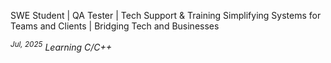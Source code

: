 SWE Student | QA Tester | Tech Support & Training
Simplifying Systems for Teams and Clients | Bridging Tech and Businesses

*<sup>Jul, 2025</sup> Learning C/C++*
